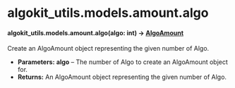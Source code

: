 # algokit_utils.models.amount.algo

#### algokit_utils.models.amount.algo(algo: int) → [AlgoAmount](AlgoAmount.md#AlgoAmount)

Create an AlgoAmount object representing the given number of Algo.

* **Parameters:**
  **algo** – The number of Algo to create an AlgoAmount object for.
* **Returns:**
  An AlgoAmount object representing the given number of Algo.
